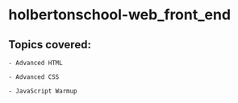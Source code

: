 # holbertonschool-web_front_end
## Topics covered:
    - Advanced HTML

    - Advanced CSS

    - JavaScript Warmup